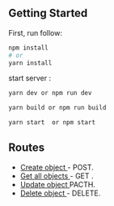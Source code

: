 

## Getting Started

First, run follow:

```bash
npm install
# or
yarn install
```

start server :
```bash
yarn dev or npm run dev

yarn build or npm run build 

yarn start  or npm start
```


## Routes

- [ Create object ](http://localhost:3000/users) - POST.
- [ Get all objects ](http://localhost:3000/users) - GET .
- [ Update object ](http://localhost:3000/users/id) PACTH.
- [ Delete object ](http://localhost:3000/users/id) - DELETE.







